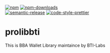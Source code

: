 [![npm][npm-image]][npm-url]
[![npm-downloads][npm-downloads-image]][npm-url]
<br />
[![semantic-release][semantic-release-image]][semantic-release-url]
[![code-style-prettier][code-style-prettier-image]][code-style-prettier-url]

[npm-downloads-image]: https://img.shields.io/npm/dm/@bbachain/prolibbti.svg?style=flat
[npm-image]: https://img.shields.io/npm/v/@bbachain/prolibbti.svg?style=flat
[npm-url]: https://www.npmjs.com/package/@bbachain/prolibbti
[semantic-release-image]: https://img.shields.io/badge/%20%20%F0%9F%93%A6%F0%9F%9A%80-semantic--release-e10079.svg
[semantic-release-url]: https://github.com/semantic-release/semantic-release
[code-style-prettier-image]: https://img.shields.io/badge/code_style-prettier-ff69b4.svg?style=flat-square
[code-style-prettier-url]: https://github.com/prettier/prettier

# prolibbti

This is BBA Wallet Library maintaince by BTI-Labs
